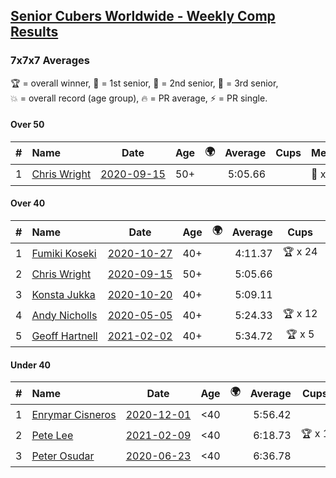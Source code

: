 <style>table {white-space: nowrap;}</style>
<link rel="stylesheet" type="text/css" href="/scw-comp/css/flags.css" />

## [Senior Cubers Worldwide - Weekly Comp Results](/scw-comp/results/)
### 7x7x7 Averages

<span style="white-space: nowrap;">🏆 = overall winner</span>, <span style="white-space: nowrap;">🥇 = 1st senior</span>, <span style="white-space: nowrap;">🥈 = 2nd senior</span>, <span style="white-space: nowrap;">🥉 = 3rd senior</span>, <span style="white-space: nowrap;">💥 = overall record (age group)</span>, <span style="white-space: nowrap;">🔥 = PR average</span>, <span style="white-space: nowrap;">⚡ = PR single</span>.

#### Over 50

| # | Name | Date | Age | 🌍 | Average | Cups | Medals | Achievements | Video |
| :--: | :-- | :--: | :--: | :--: | --: | :--: | :-- | :-- | :-- |
| 1 | [Chris Wright](../../persons/chris_wright/777.md) | [2020-09-15](../../results/2020-09-15/777.md) | 50+ | <i class="flag flag-GB" /> | 5:05.66 |  | 🥈 x 2 | 💥 x 2, 🔥 x 2, ⚡ x 2 | [Desktop](https://www.facebook.com/christopher.wright.94617999/videos/10157654181102874) / [Mobile](https://m.facebook.com/christopher.wright.94617999/videos/10157654181102874) |

#### Over 40

| # | Name | Date | Age | 🌍 | Average | Cups | Medals | Achievements | Video |
| :--: | :-- | :--: | :--: | :--: | --: | :--: | :-- | :-- | :-- |
| 1 | [Fumiki Koseki](../../persons/fumiki_koseki/777.md) | [2020-10-27](../../results/2020-10-27/777.md) | 40+ | <i class="flag flag-JP" /> | 4:11.37 | 🏆 x 24 | 🥇 x 24 | 💥 x 6, 🔥 x 3, ⚡ x 5 | [Desktop](https://www.facebook.com/events/1621959871298390/permalink/1626210474206663) / [Mobile](https://m.facebook.com/events/1621959871298390?view=permalink&id=1626210474206663) |
| 2 | [Chris Wright](../../persons/chris_wright/777.md) | [2020-09-15](../../results/2020-09-15/777.md) | 50+ | <i class="flag flag-GB" /> | 5:05.66 |  | 🥈 x 2 | 💥 x 2, 🔥 x 2, ⚡ x 2 | [Desktop](https://www.facebook.com/christopher.wright.94617999/videos/10157654181102874) / [Mobile](https://m.facebook.com/christopher.wright.94617999/videos/10157654181102874) |
| 3 | [Konsta Jukka](../../persons/konsta_jukka/777.md) | [2020-10-20](../../results/2020-10-20/777.md) | 40+ | <i class="flag flag-FI" /> | 5:09.11 |  | 🥈 x 6, 🥉 x 1 | 🔥 x 4, ⚡ x 4 | [Desktop](https://www.facebook.com/events/758279974902955/permalink/762043601193259) / [Mobile](https://m.facebook.com/events/758279974902955?view=permalink&id=762043601193259) |
| 4 | [Andy Nicholls](../../persons/andy_nicholls/777.md) | [2020-05-05](../../results/2020-05-05/777.md) | 40+ | <i class="flag flag-GB" /> | 5:24.33 | 🏆 x 12 | 🥇 x 12, 🥈 x 1 | 💥 x 1, 🔥 x 1, ⚡ x 1 | [Desktop](https://www.facebook.com/events/557526585195168/permalink/558592678421892) / [Mobile](https://m.facebook.com/events/557526585195168?view=permalink&id=558592678421892) |
| 5 | [Geoff Hartnell](../../persons/geoff_hartnell/777.md) | [2021-02-02](../../results/2021-02-02/777.md) | 40+ | <i class="flag flag-GB" /> | 5:34.72 | 🏆 x 5 | 🥇 x 5, 🥈 x 25 | 🔥 x 4, ⚡ x 5 | [Desktop](https://www.facebook.com/events/419241732746821/permalink/419387706065557) / [Mobile](https://m.facebook.com/events/419241732746821?view=permalink&id=419387706065557) |

#### Under 40

| # | Name | Date | Age | 🌍 | Average | Cups | Medals | Achievements | Video |
| :--: | :-- | :--: | :--: | :--: | --: | :--: | :-- | :-- | :-- |
| 1 | [Enrymar Cisneros](../../persons/enrymar_cisneros/777.md) | [2020-12-01](../../results/2020-12-01/777.md) | <40 | <i class="flag flag-VE" /> | 5:56.42 |  |  | 🔥 x 3, ⚡ x 4 | [Desktop](https://www.facebook.com/events/1067911153659963/permalink/1071572646627147) / [Mobile](https://m.facebook.com/events/1067911153659963?view=permalink&id=1071572646627147) |
| 2 | [Pete Lee](../../persons/pete_lee/777.md) | [2021-02-09](../../results/2021-02-09/777.md) | <40 | <i class="flag flag-GB" /> | 6:18.73 | 🏆 x 1 |  | 🔥 x 6, ⚡ x 12 | [Desktop](https://www.facebook.com/events/1072787469872680/permalink/1073219036496190) / [Mobile](https://m.facebook.com/events/1072787469872680?view=permalink&id=1073219036496190) |
| 3 | [Peter Osudar](../../persons/peter_osudar/777.md) | [2020-06-23](../../results/2020-06-23/777.md) | <40 | <i class="flag flag-CA" /> | 6:36.78 |  |  | 🔥 x 1, ⚡ x 1 | [Desktop](https://www.facebook.com/events/268636114456043/permalink/276983293621325) / [Mobile](https://m.facebook.com/events/268636114456043?view=permalink&id=276983293621325) |


<!-- Global site tag (gtag.js) - Google Analytics -->
<script async src="https://www.googletagmanager.com/gtag/js?id=UA-86348435-3"></script>
<script>window.dataLayer = window.dataLayer || []; function gtag() {dataLayer.push(arguments);} gtag('js', new Date()); gtag('config', 'UA-86348435-3');</script>

